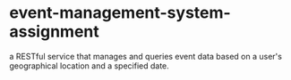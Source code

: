 # event-management-system-assignment
a RESTful service that manages and queries event data based on a user's geographical location and a specified date.

